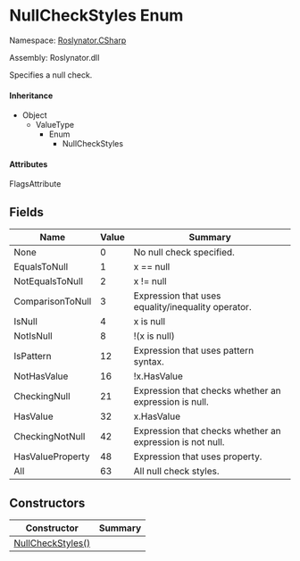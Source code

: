 # NullCheckStyles Enum

Namespace: [Roslynator.CSharp](../README.md)

Assembly: Roslynator\.dll


Specifies a null check\.

#### Inheritance

* Object
  * ValueType
    * Enum
      * NullCheckStyles

#### Attributes

FlagsAttribute

## Fields

| Name| Value| Summary|
| --- | --- | --- |
| None | 0 | No null check specified\. |
| EqualsToNull | 1 | x == null |
| NotEqualsToNull | 2 | x \!= null |
| ComparisonToNull | 3 | Expression that uses equality/inequality operator\. |
| IsNull | 4 | x is null |
| NotIsNull | 8 | \!\(x is null\) |
| IsPattern | 12 | Expression that uses pattern syntax\. |
| NotHasValue | 16 | \!x\.HasValue |
| CheckingNull | 21 | Expression that checks whether an expression is null\. |
| HasValue | 32 | x\.HasValue |
| CheckingNotNull | 42 | Expression that checks whether an expression is not null\. |
| HasValueProperty | 48 | Expression that uses  property\. |
| All | 63 | All null check styles\. |

## Constructors

| Constructor| Summary|
| --- | --- |
| [NullCheckStyles()](.ctor/README.md) | |

